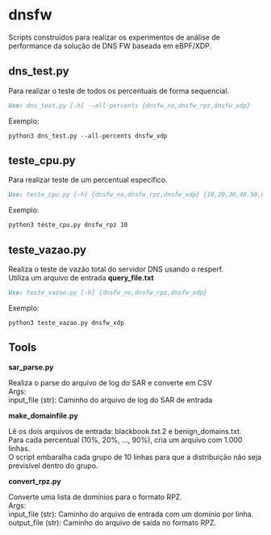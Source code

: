 # dnsfw
Scripts construídos para realizar os experimentos de análise de performance da solução de DNS FW baseada em eBPF/XDP.<br>


## **dns_test.py**
Para realizar o teste de todos os percentuais de forma sequencial.<br>
```markdown
Uso: dns_test.py [-h] --all-percents {dnsfw_no,dnsfw_rpz,dnsfw_xdp}
```
Exemplo:
```console
python3 dns_test.py --all-percents dnsfw_xdp
```
## **teste_cpu.py**
Para realizar teste de um percentual especifico.<br>
```markdown
Uso: teste_cpu.py [-h] {dnsfw_no,dnsfw_rpz,dnsfw_xdp} {10,20,30,40,50,60,70,80,90}
```
Exemplo:
```console
python3 teste_cpu.py dnsfw_rpz 10
```
## **teste_vazao.py**
Realiza o teste de vazão total do servidor DNS usando o resperf.<br>
Utiliza um arquivo de entrada **query_file.txt**<br>
```markdown
Uso: teste_vazao.py [-h] {dnsfw_no,dnsfw_rpz,dnsfw_xdp}
```
Exemplo:
```console
python3 teste_vazao.py dnsfw_xdp
```
## Tools

**sar_parse.py**<p>
Realiza o parse do arquivo de log do SAR e converte em CSV<br>
Args:<br>
    input_file (str): Caminho do arquivo de log do SAR de entrada<br>

**make_domainfile.py**<p>
Lê os dois arquivos de entrada: blackbook.txt.2 e benign_domains.txt.<br>
Para cada percentual (10%, 20%, ..., 90%), cria um arquivo com 1.000 linhas.<br>
O script embaralha cada grupo de 10 linhas para que a distribuição não seja previsível dentro do grupo.

**convert_rpz.py**<p>
Converte uma lista de domínios para o formato RPZ.<br>
Args:<br>
        input_file (str): Caminho do arquivo de entrada com um domínio por linha.<br>
        output_file (str): Caminho do arquivo de saída no formato RPZ.<br>





